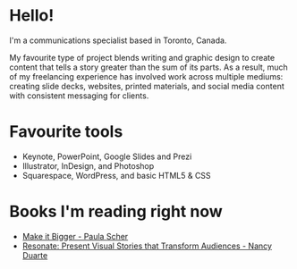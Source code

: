 # Hello!

I'm a communications specialist based in Toronto, Canada. 

My favourite type of project blends writing and graphic design to create content that tells a story greater than the sum of its parts. As a result, much of my freelancing experience has involved work across multiple mediums: creating slide decks, websites, printed materials, and social media content with consistent messaging for clients.


# Favourite tools 

* Keynote, PowerPoint, Google Slides and Prezi
* Illustrator, InDesign, and Photoshop 
* Squarespace, WordPress, and basic HTML5 & CSS


# Books I'm reading right now

* [Make it Bigger - Paula Scher](https://www.pentagram.com/news/make-it-bigger)
* [Resonate: Present Visual Stories that Transform Audiences -
Nancy Duarte](https://www.wiley.com/en-us/Resonate%3A+Present+Visual+Stories+that+Transform+Audiences-p-9780470632017)

